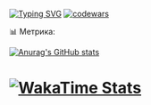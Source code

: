 [![Typing SVG](https://readme-typing-svg.herokuapp.com?color=%2336BCF7&lines=Hi,+there+I+am+Eugene+aka+zekabobs;Follow+me+now)](https://git.io/typing-svg)
[![codewars](https://www.codewars.com/users/zekabobs/badges/small)](https://www.codewars.com/users/zekabobs) 


📊 Метрика:

[![Anurag's GitHub stats](https://github-readme-stats.vercel.app/api?username=zekabobs&theme=tokyonight&show_icons=true)](https://github.com/anuraghazra/github-readme-stats)
# [![WakaTime Stats](https://github-readme-stats.vercel.app/api/wakatime?username=zekabobs&show_icons=true&theme=tokyonight&langs_count=5)](https://github.com/anuraghazra/github-readme-stats)
